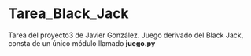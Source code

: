 # Tarea_Black_Jack
Tarea del proyecto3 de Javier González. Juego derivado del Black Jack, consta de un único módulo llamado **juego.py**